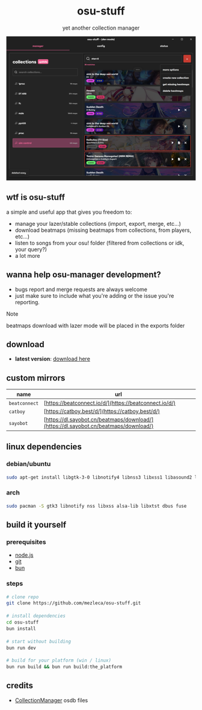 <div align="center">
    <h1 align="center" style="border: none; margin-bottom: none;">osu-stuff</h1>
    <p align="center">yet another collection manager</p>
</div>

<p align="center">
  <img src="https://github.com/mezleca/osu-stuff/blob/main/build/images/menu.png">
</p>

## wtf is osu-stuff
a simple and useful app that gives you freedom to:
- manage your lazer/stable collections (import, export, merge, etc...)
- download beatmaps (missing beatmaps from collections, from players, etc...)
- listen to songs from your osu! folder (filtered from collections or idk, your query?) 
- a lot more

## wanna help osu-manager development?
- bugs report and merge requests are always welcome 
- just make sure to include what you're adding or the issue you're reporting.

> [!NOTE]  
> beatmaps download with lazer mode will be placed in the exports folder

## download
- **latest version**: [download here](https://github.com/mezleca/osu-stuff/releases/latest)

## custom mirrors
| name         | url                                                      |
| ------------ | -------------------------------------------------------- |
| `beatconnect` | [https://beatconnect.io/d/](https://beatconnect.io/d/)   |
| `catboy`      | [https://catboy.best/d/](https://catboy.best/d/)         |
| `sayobot`     | [https://dl.sayobot.cn/beatmaps/download/](https://dl.sayobot.cn/beatmaps/download/) |

## linux dependencies

### debian/ubuntu
```bash
sudo apt-get install libgtk-3-0 libnotify4 libnss3 libxss1 libasound2 libxtst6 libdbus-1-3 libuuid1 libfuse2
```

### arch
```bash
sudo pacman -S gtk3 libnotify nss libxss alsa-lib libxtst dbus fuse
```

## build it yourself

### prerequisites
- [node.js](https://nodejs.org/)  
- [git](https://git-scm.com/downloads)
- [bun](https://bun.sh)

### steps
```bash
# clone repo
git clone https://github.com/mezleca/osu-stuff.git

# install dependencies
cd osu-stuff
bun install

# start without building
bun run dev

# build for your platform (win / linux)
bun run build && bun run build:the_platform
```

## credits
- [CollectionManager](https://github.com/Piotrekol/CollectionManager) osdb files